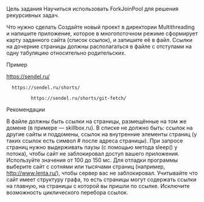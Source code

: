 Цель задания
Научиться использовать ForkJoinPool для решения рекурсивных задач.

Что нужно сделать
Создайте новый проект в директории Multithreading и напишите приложение, которое в многопоточном режиме сформирует карту заданного сайта (список ссылок), 
и запишите её в файл. Ссылки на дочерние страницы должны располагаться в файле с отступами на одну табуляцию относительно родительских. 

Пример

https://sendel.ru/

      https://sendel.ru/shorts/

             https://sendel.ru/shorts/git-fetch/

Рекомендации

В файле должны быть ссылки на страницы, размещённые на том же домене (в примере — skillbox.ru). В списке не должно быть:
ссылок на другие сайты и поддомены,
ссылок на внутренние элементы страниц (у таких ссылок есть символ # после адреса страницы).
При запросе страниц нужно выдерживать паузы (с помощью метода sleep() у потока), чтобы сайт не заблокировал доступ вашего приложения. Используйте значения от 100 до 150 мс.
Для отладки программы выберите сайт с сотнями или тысячами страниц (например, http://www.lenta.ru/), чтобы сервер вас не заблокировал.
Учитывайте что сайт имеет структуру графа, то есть страницы могут содержать ссылки на главную, на страницы с которой вы пришли по ссылке. 
Исключите возможность циклического перебора ссылок. 

